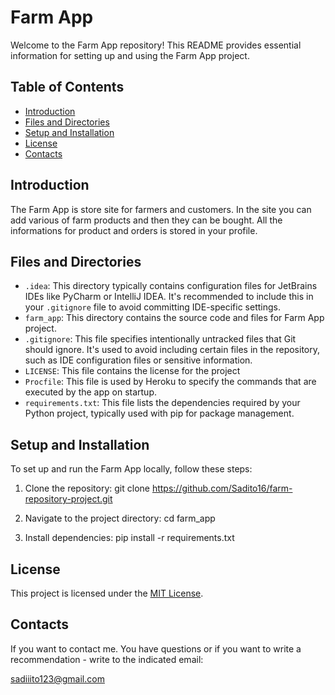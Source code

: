 # Farm App

Welcome to the Farm App repository! This README provides essential information for setting up and using the Farm App project.

## Table of Contents
- [Introduction](#introduction)
- [Files and Directories](#files-and-directories)
- [Setup and Installation](#setup-and-installation)
- [License](#license)
- [Contacts](#contacts)

## Introduction

The Farm App is store site for farmers and customers. In the site you can add various of farm products and then they can be bought. All the informations for product and orders is stored in your profile.

## Files and Directories

- `.idea`: This directory typically contains configuration files for JetBrains IDEs like PyCharm or IntelliJ IDEA. It's recommended to include this in your `.gitignore` file to avoid committing IDE-specific settings.
- `farm_app`: This directory contains the source code and files for Farm App project.
- `.gitignore`: This file specifies intentionally untracked files that Git should ignore. It's used to avoid including certain files in the repository, such as IDE configuration files or sensitive information.
- `LICENSE`: This file contains the license for the project
- `Procfile`: This file is used by Heroku to specify the commands that are executed by the app on startup.
- `requirements.txt`: This file lists the dependencies required by your Python project, typically used with pip for package management.

## Setup and Installation

To set up and run the Farm App locally, follow these steps:

1. Clone the repository:
git clone https://github.com/Sadito16/farm-repository-project.git


2. Navigate to the project directory:
cd farm_app

3. Install dependencies:
pip install -r requirements.txt


## License

This project is licensed under the [MIT License](LICENSE).

## Contacts

If you want to contact me. You have questions or if you want to write a recommendation - write to the indicated email: 

sadiiito123@gmail.com
